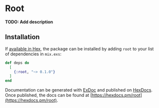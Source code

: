 # Root

**TODO: Add description**

## Installation

If [available in Hex](https://hex.pm/docs/publish), the package can be installed
by adding `root` to your list of dependencies in `mix.exs`:

```elixir
def deps do
  [
    {:root, "~> 0.1.0"}
  ]
end
```

Documentation can be generated with [ExDoc](https://github.com/elixir-lang/ex_doc)
and published on [HexDocs](https://hexdocs.pm). Once published, the docs can
be found at [https://hexdocs.pm/root](https://hexdocs.pm/root).

